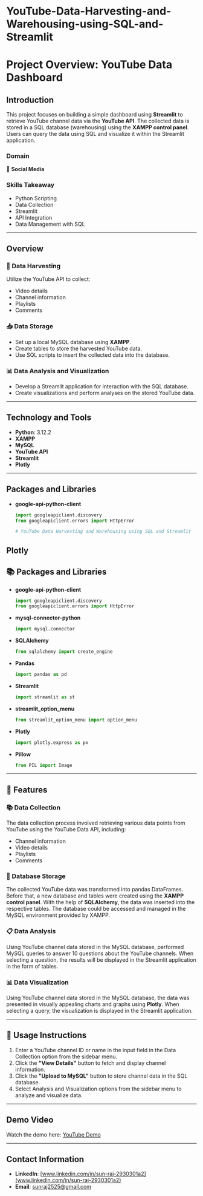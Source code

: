 # YouTube-Data-Harvesting-and-Warehousing-using-SQL-and-Streamlit
# Project Overview: YouTube Data Dashboard

## Introduction
This project focuses on building a simple dashboard using **Streamlit** to retrieve YouTube channel data via the **YouTube API**. The collected data is stored in a SQL database (warehousing) using the **XAMPP control panel**. Users can query the data using SQL and visualize it within the Streamlit application.

### Domain
📱 **Social Media**

### Skills Takeaway
- Python Scripting
- Data Collection
- Streamlit
- API Integration
- Data Management with SQL

---

## Overview

### 🌾 Data Harvesting
Utilize the YouTube API to collect:
- Video details
- Channel information
- Playlists
- Comments

### 📥 Data Storage
- Set up a local MySQL database using **XAMPP**.
- Create tables to store the harvested YouTube data.
- Use SQL scripts to insert the collected data into the database.

### 📊 Data Analysis and Visualization
- Develop a Streamlit application for interaction with the SQL database.
- Create visualizations and perform analyses on the stored YouTube data.

---

## Technology and Tools
- **Python**: 3.12.2
- **XAMPP**
- **MySQL**
- **YouTube API**
- **Streamlit**
- **Plotly**

---

## Packages and Libraries
- **google-api-python-client**
  ```python
  import googleapiclient.discovery
  from googleapiclient.errors import HttpError

  # YouTube Data Harvesting and Warehousing using SQL and Streamlit

## Plotly

## 📚 Packages and Libraries
- **google-api-python-client**
  ```python
  import googleapiclient.discovery
  from googleapiclient.errors import HttpError
  ```
- **mysql-connector-python**
  ```python
  import mysql.connector
  ```
- **SQLAlchemy**
  ```python
  from sqlalchemy import create_engine
  ```
- **Pandas**
  ```python
  import pandas as pd
  ```
- **Streamlit**
  ```python
  import streamlit as st
  ```
- **streamlit_option_menu**
  ```python
  from streamlit_option_menu import option_menu
  ```
- **Plotly**
  ```python
  import plotly.express as px
  ```
- **Pillow**
  ```python
  from PIL import Image
  ```

---

## 📘 Features

### 📚 Data Collection
The data collection process involved retrieving various data points from YouTube using the YouTube Data API, including:
- Channel information
- Video details
- Playlists
- Comments

### 💾 Database Storage
The collected YouTube data was transformed into pandas DataFrames. Before that, a new database and tables were created using the **XAMPP control panel**. With the help of **SQLAlchemy**, the data was inserted into the respective tables. The database could be accessed and managed in the MySQL environment provided by XAMPP.

### 📋 Data Analysis
Using YouTube channel data stored in the MySQL database, performed MySQL queries to answer 10 questions about the YouTube channels. When selecting a question, the results will be displayed in the Streamlit application in the form of tables.

### 📊 Data Visualization
Using YouTube channel data stored in the MySQL database, the data was presented in visually appealing charts and graphs using **Plotly**. When selecting a query, the visualization is displayed in the Streamlit application.

---

## 📘 Usage Instructions
1. Enter a YouTube channel ID or name in the input field in the Data Collection option from the sidebar menu.
2. Click the **"View Details"** button to fetch and display channel information.
3. Click the **"Upload to MySQL"** button to store channel data in the SQL database.
4. Select Analysis and Visualization options from the sidebar menu to analyze and visualize data.

---

## Demo Video
Watch the demo here: [YouTube Demo](https://youtu.be/qsHF35eShKk)

---

## Contact Information
- **LinkedIn**: [www.linkedin.com/in/sun-raj-2930301a2](www.linkedin.com/in/sun-raj-2930301a2)
- **Email**: sunraj2525@gmail.com

